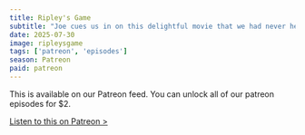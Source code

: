 ```yaml
---
title: Ripley's Game
subtitle: "Joe cues us in on this delightful movie that we had never heard from that is part of the Tom Ripley universe. Rob has a lot of questions and we talk about con games and John Malkovich."
date: 2025-07-30
image: ripleysgame
tags: ['patreon', 'episodes']
season: Patreon
paid: patreon
---
```

<div class="callout patreon">
This is available on our Patreon feed. You can unlock all of our patreon episodes for $2.

<a class="button" href="https://www.patreon.com/posts/paid-podcast-135325269">Listen to this on Patreon &gt;</a>
</div>
